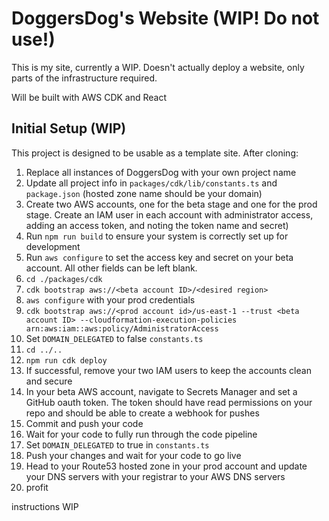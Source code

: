 # DoggersDog's Website (WIP! Do not use!)

This is my site, currently a WIP. Doesn't actually deploy a website, only parts of the infrastructure required.

Will be built with AWS CDK and React

## Initial Setup (WIP)

This project is designed to be usable as a template site. After cloning:

1. Replace all instances of DoggersDog with your own project name
2. Update all project info in `packages/cdk/lib/constants.ts` and `package.json` (hosted zone name should be your 
domain)
3. Create two AWS accounts, one for the beta stage and one for the prod stage. Create an IAM user in each account 
with administrator access, adding an access token, and noting the token name and secret)
4. Run `npm run build` to ensure your system is correctly set up for development
5. Run `aws configure` to set the access key and secret on your beta account. All other fields can be left blank.
6. `cd ./packages/cdk`
7. `cdk bootstrap aws://<beta account ID>/<desired region>`
8. `aws configure` with your prod credentials
9. `cdk bootstrap aws://<prod account id>/us-east-1 --trust <beta account ID> --cloudformation-execution-policies arn:aws:iam::aws:policy/AdministratorAccess`
10. Set `DOMAIN_DELEGATED` to false `constants.ts`
11. `cd ../..`
12. `npm run cdk deploy`
13. If successful, remove your two IAM users to keep the accounts clean and secure
14. In your beta AWS account, navigate to Secrets Manager and set a GitHub oauth token. The token should have read 
permissions on your repo and should be able to create a webhook for pushes
15. Commit and push your code
16. Wait for your code to fully run through the code pipeline
17. Set `DOMAIN_DELEGATED` to true in `constants.ts`
18. Push your changes and wait for your code to go live
19. Head to your Route53 hosted zone in your prod account and update your DNS servers with your registrar to your AWS 
DNS servers
20. profit

instructions WIP